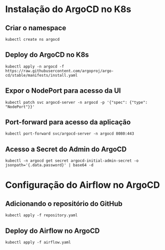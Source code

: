 # Instalação do ArgoCD no K8s

## Criar o namespace
```shell
kubectl create ns argocd
```

## Deploy do ArgoCD no K8s
```shell
kubectl apply -n argocd -f https://raw.githubusercontent.com/argoproj/argo-cd/stable/manifests/install.yaml
```

## Expor o NodePort para acesso da UI
```shell
kubectl patch svc argocd-server -n argocd -p '{"spec": {"type": "NodePort"}}'
```

## Port-forward para acesso da aplicação 
```shell
kubectl port-forward svc/argocd-server -n argocd 8080:443
```

## Acesso a Secret do Admin do ArgoCD
```shell
kubectl -n argocd get secret argocd-initial-admin-secret -o jsonpath='{.data.password}' | base64 -d
```

# Configuração do Airflow no ArgoCD

## Adicionando o repositório do GitHub
```shell
kubectl apply -f repository.yaml
```

## Deploy do Airflow no ArgoCD
```shell
kubectl apply -f airflow.yaml
```
